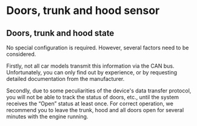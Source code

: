 # Doors, trunk and hood sensor

## Doors, trunk and hood state

No special configuration is required. However, several factors need to be considered.

Firstly, not all car models transmit this information via the CAN bus. Unfortunately, you can only find out by experience, or by requesting detailed documentation from the manufacturer.

Secondly, due to some peculiarities of the device's data transfer protocol, you will not be able to track the status of doors, etc., until the system receives the “Open” status at least once. For correct operation, we recommend you to leave the trunk, hood and all doors open for several minutes with the engine running.
